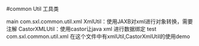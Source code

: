 #common
Util 工具类

main
com.sxl.common.util.xml
                XmlUtil：使用JAXB对xml进行对象转换，需要注解
                CastorXMLUtil：使用castor让java xml 进行数据绑定
test                
com.sxl.common.util.xml
                在这个文件中有xmlUtil,CastorXmlUtil的使用demo
